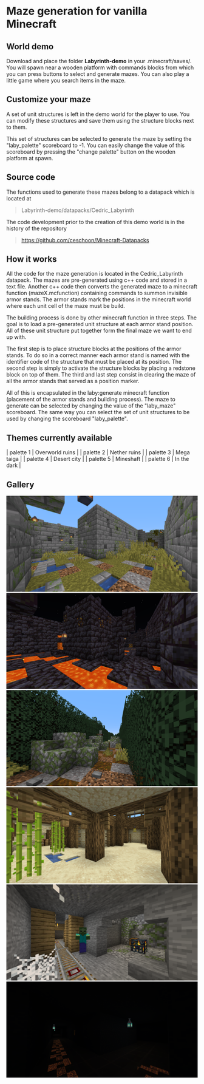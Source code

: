 # Maze generation for vanilla Minecraft

## World demo

Download and place the folder **Labyrinth-demo** in your .minecraft/saves/. You will spawn near a wooden platform with commands blocks from which you can press buttons to select and generate mazes.
You can also play a little game where you search items in the maze.

## Customize your maze

A set of unit structures is left in the demo world for the player to use. You can modify these structures and save them using the structure blocks next to them.

This set of structures can be selected to generate the maze by setting the 
"laby_palette" scoreboard to -1. You can easily change the value of this scoreboard by pressing the "change palette" button on the wooden platform at spawn.

## Source code

The functions used to generate these mazes belong to a datapack which is located at

> Labyrinth-demo/datapacks/Cedric_Labyrinth

The code development prior to the creation of this demo world is in the history of the repository

> https://github.com/ceschoon/Minecraft-Datapacks

## How it works

All the code for the maze generation is located in the Cedric\_Labyrinth datapack. The mazes are pre-generated using c++ code and stored in a text file. Another c++ code then converts the generated maze to a minecraft function (mazeX.mcfunction) containing commands to summon invisible armor stands. The armor stands mark the positions in the minecraft world where each unit cell of the maze must be build.

The building process is done by other minecraft function in three steps. The goal is to load a pre-generated unit structure at each armor stand position. All of these unit structure put together form the final maze we want to end up with.

The first step is to place structure blocks at the positions of the armor stands. To do so in a correct manner each armor stand is named with the identifier code of the structure that must be placed at its position. The second step is simply to activate the structure blocks by placing a redstone block on top of them. The third and last step consist in clearing the maze of all the armor stands that served as a position marker.

All of this is encapsulated in the laby:generate minecraft function (placement of the armor stands and building process). The maze to generate can be selected by changing the value of the "laby\_maze" scoreboard. The same way you can select the set of unit structures to be used by changing the scoreboard "laby\_palette".

## Themes currently available

| palette 1 | Overworld ruins |
| palette 2 | Nether ruins |
| palette 3 | Mega taiga |
| palette 4 | Desert city |
| palette 5 | Mineshaft |
| palette 6 | In the dark |

## Gallery

![alt text](gallery/screenshot11.png?raw=true)
![alt text](gallery/screenshot21.png?raw=true)
![alt text](gallery/screenshot33.png?raw=true)
![alt text](gallery/screenshot43.png?raw=true)
![alt text](gallery/screenshot52.png?raw=true)
![alt text](gallery/screenshot62.png?raw=true)

